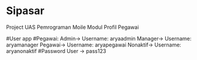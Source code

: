 # Sipasar
Project UAS Pemrograman Moile Modul Profil Pegawai


#User app
#Pegawai: 
  Admin-> Username: aryaadmin
  Manager-> Username: aryamanager
  Pegawai-> Username: aryapegawai
  Nonaktif-> Username: aryanonaktif
#Password User -> pass123
